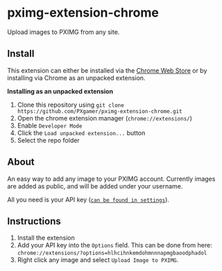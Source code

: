 # pximg-extension-chrome

Upload images to PXIMG from any site.

## Install
This extension can either be installed via the [Chrome Web Store](https://chrome.google.com/webstore/detail/hlhcihnkemdohmnnnapmgbaoodphadol) or by installing via Chrome as an unpacked extension.

__Installing as an unpacked extension__

1. Clone this repository using `git clone https://github.com/PXgamer/pximg-extension-chrome.git`
2. Open the chrome extension manager (`chrome://extensions/`)
3. Enable `Developer Mode`
4. Click the `Load unpacked extension...` button
5. Select the repo folder

## About
An easy way to add any image to your PXIMG account. Currently images are added as public, and will be added under your username.

All you need is your API key ([`can be found in settings`](https://pximg.xyz/settings/)).

## Instructions
1. Install the extension
2. Add your API key into the `Options` field. This can be done from here:  
`chrome://extensions/?options=hlhcihnkemdohmnnnapmgbaoodphadol`
3. Right click any image and select `Upload Image to PXIMG`.
